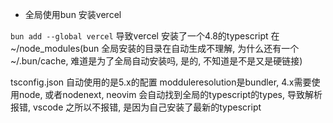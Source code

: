 * 全局使用bun 安装vercel

`bun add --global vercel` 导致vercel 安装了一个4.8的typescript 在 ~/node_modules(bun 全局安装的目录在自动生成不理解, 为什么还有一个 ~/.bun/cache, 难道是为了全局自动安装吗, 是的, 不知道是不是又是硬链接)

tsconfig.json 自动使用的是5.x的配置 modduleresolution是bundler, 4.x需要使用node, 或者nodenext, neovim 会自动找到全局的typescript的types, 导致解析报错, vscode 之所以不报错, 是因为自己安装了最新的typescript


